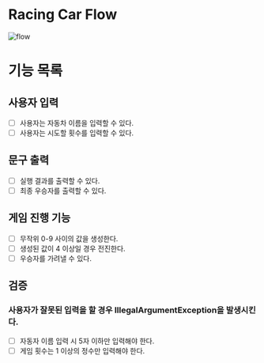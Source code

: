 # Racing Car Flow
![flow](https://user-images.githubusercontent.com/115435784/278230435-f9237410-592c-48c1-aa0f-946c7d684ab3.jpeg)


# 기능 목록
## 사용자 입력
- [ ] 사용자는 자동차 이름을 입력할 수 있다.
- [ ] 사용자는 시도할 횟수를 입력할 수 있다.

## 문구 출력
- [ ] 실행 결과를 출력할 수 있다.
- [ ] 최종 우승자를 출력할 수 있다.

## 게임 진행 기능
- [ ] 무작위 0-9 사이의 값을 생성한다.
- [ ] 생성된 값이 4 이상일 경우 전진한다.
- [ ] 우승자를 가려낼 수 있다.

## 검증
### 사용자가 잘못된 입력을 할 경우 IllegalArgumentException을 발생시킨다.
- [ ] 자동자 이름 입력 시 5자 이하만 입력해야 한다.
- [ ] 게임 횟수는 1 이상의 정수만 입력해야 한다.